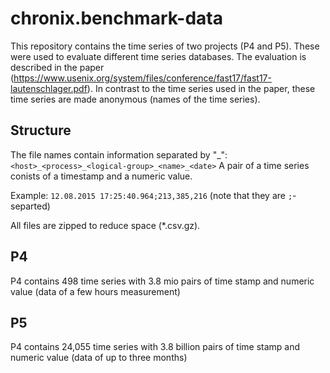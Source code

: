 # chronix.benchmark-data
This repository contains the time series of two projects (P4 and P5). These were used to evaluate different time series databases. The evaluation is described in the paper (https://www.usenix.org/system/files/conference/fast17/fast17-lautenschlager.pdf). In contrast to the time series used in the paper, these time series are made anonymous (names of the time series).

## Structure
The file names contain information separated by "\_": `<host>_<process>_<logical-group>_<name>_<date>`
A pair of a time series conists of a timestamp and a numeric value.

Example: `12.08.2015 17:25:40.964;213,385,216` (note that they are `;`-separted)

All files are zipped to reduce space (\*.csv.gz).

## P4
P4 contains 498 time series with 3.8 mio pairs of time stamp and numeric value (data of a few hours measurement)

## P5
P4 contains 24,055 time series with 3.8 billion pairs of time stamp and numeric value (data of up to three months)
